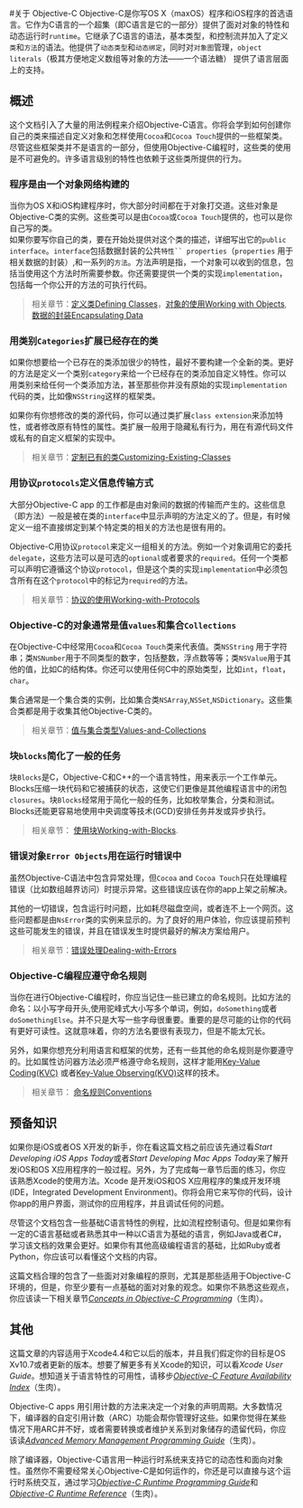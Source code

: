 #关于 Objective-C
Objective-C是你写OS X（maxOS）程序和iOS程序的首选语言。它作为C语言的一个超集（即C语言是它的一部分）提供了面对对象的特性和动态运行时`runtime`。它继承了C语言的语法，基本类型，和控制流并加入了定义`类`和`方法`的语法。他提供了`动态类型`和`动态绑定`，同时对`对象图`管理，`object literals`（极其方便地定义数组等对象的方法——一个语法糖） 提供了语言层面上的支持。  

## 概述
这个文档引入了大量的用法例程来介绍Objective-C语言。你将会学到如何创建你自己的类来描述自定义对象和怎样使用`Cocoa`和`Cocoa Touch`提供的一些框架类。尽管这些框架类并不是语言的一部分，但使用Objective-C编程时，这些类的使用是不可避免的。许多语言级别的特性也依赖于这些类所提供的行为。  

### 程序是由一个对象网络构建的
当你为OS X和iOS构建程序时，你大部分时间都在于对象打交道。这些对象是Objective-C类的实例。这些类可以是由`Cocoa`或`Cocoa Touch`提供的，也可以是你自己写的类。  
如果你要写你自己的类，要在开始处提供对这个类的描述，详细写出它的`public interface`。`interface`包括数据封装的公共`特性`` properties`（`properties` 用于相关数据的封装）,和一系列的`方法`。方法声明是指，一个对象可以收到的信息，包括当使用这个方法时所需要参数。你还需要提供一个类的实现`implementation`，包括每一个你公开的方法的可执行代码。

> 相关章节：[定义类Defining Classes](https://github.com/Yaoyaoi/Programming-with-Objective-C-in-Chinese/blob/dev/2.定义类Defining-Classes.md)，[对象的使用Working with Objects](https://github.com/Yaoyaoi/Programming-with-Objective-C-in-Chinese/blob/dev/3.对象的使用Working-with-Objects.md), [数据的封装Encapsulating Data](https://github.com/Yaoyaoi/Programming-with-Objective-C-in-Chinese/blob/dev/4.数据的封装Encapsulating-Data.md) 

### 用类别`Categories`扩展已经存在的类

如果你想要给一个已存在的类添加很少的特性，最好不要构建一个全新的类。更好的方法是定义一个类别`category`来给一个已经存在的类添加自定义特性。你可以用类别来给任何一个类添加方法，甚至那些你并没有原始的实现`implementation`代码的类，比如像`NSString`这样的框架类。

如果你有你想修改的类的源代码，你可以通过类扩展`class extension`来添加特性，或者修改原有特性的属性。类扩展一般用于隐藏私有行为，用在有源代码文件或私有的自定义框架的实现中。  

> 相关章节：[定制已有的类Customizing-Existing-Classes]()
  
### 用协议`protocols`定义信息传输方式  
大部分Objective-C app 的工作都是由对象间的数据的传输而产生的。这些信息（即方法）一般是被在类的`interface`中显示声明的方法定义的了。但是，有时候定义一组不直接绑定到某个特定类的相关的方法也是很有用的。  

Objective-C用协议`protocol`来定义一组相关的方法。例如一个对象调用它的委托`delegate`，这些方法可以是可选的`optional`或者要求的`required`。任何一个类都可以声明它遵循这个协议`protocol`，但是这个类的实现`implementation`中必须包含所有在这个`protocol`中的标记为`required`的方法。  

> 相关章节：[协议的使用Working-with-Protocols](https://github.com/Yaoyaoi/Programming-with-Objective-C-in-Chinese/blob/dev/6.协议的使用Working-with-Protocols.md)
  
### Objective-C的对象通常是值`values`和集合`Collections`
  
在Objective-C中经常用`Cocoa`和`Cocoa Touch`类来代表值。类`NSString`
用于字符串；类`NSNumber`用于不同类型的数字，包括整数，浮点数等等；类`NSValue`用于其他的值，比如C的结构体。你还可以使用任何C中的原始类型，比如`int`，`float`，`char`。  

集合通常是一个集合类的实例，比如集合类`NSArray`,`NSSet`,`NSDictionary`。这些集合类都是用于收集其他Objective-C类的。
  
> 相关章节：[值与集合类型Values-and-Collections](https://github.com/Yaoyaoi/Programming-with-Objective-C-in-Chinese/blob/dev/7.值与集合类型Values-and-Collections.md)
  
### 块`blocks`简化了一般的任务  

块`Blocks`是C，Objective-C和C++的一个语言特性，用来表示一个工作单元。Blocks压缩一块代码和它被捕获的状态，这使它们更像是其他编程语言中的闭包`closures`。块`Blocks`经常用于简化一般的任务，比如枚举集合，分类和测试。Blocks还能更容易地使用中央调度等技术(GCD)安排任务并发或异步执行。  

> 相关章节：
[使用块Working-with-Blocks](https://github.com/Yaoyaoi/Programming-with-Objective-C-in-Chinese/blob/dev/8.使用块Working-with-Blocks.md).

   
### 错误对象`Error Objects`用在运行时错误中
  
虽然Objective-C语法中包含异常处理，但`Cocoa` and `Cocoa Touch`只在处理编程错误（比如数组越界访问）时提示异常。这些错误应该在你的app上架之前解决。  
  
其他的一切错误，包含运行时问题，比如耗尽磁盘空间，或者连不上一个网页。这些问题都是由`NsError`类的实例来显示的。为了良好的用户体验，你应该提前预判这些可能发生的错误，并且在错误发生时提供最好的解决方案给用户。  
  
> 相关章节：[错误处理Dealing-with-Errors](https://github.com/Yaoyaoi/Programming-with-Objective-C-in-Chinese/blob/dev/9.错误处理Dealing-with-Errors.md)
  
### Objective-C编程应遵守命名规则
  
当你在进行Objective-C编程时，你应当记住一些已建立的命名规则。比如方法的命名：以小写字母开头,使用驼峰式大小写多个单词，例如，`doSomething`或者`doSomethingElse`。并不只是大写一些字母很重要。重要的是尽可能的让你的代码有更好可读性。这就意味着，你的方法名要很有表现力，但是不能太冗长。  

另外，如果你想充分利用语言和框架的优势，还有一些其他的命名规则是你要遵守的。比如属性访问器方法必须严格遵守命名规则，这样才能用[Key-Value Coding(KVC)]() 或者[Key-Value Observing(KVO)]()这样的技术。
  
> 相关章节： [命名规则Conventions](https://github.com/Yaoyaoi/Programming-with-Objective-C-in-Chinese/blob/dev/10.命名规则Conventions.md)  

## 预备知识
  
如果你是iOS或者OS X开发的新手，你在看这篇文档之前应该先通过看*Start Developing iOS Apps Today*或者*Start Developing Mac Apps Today*来了解开发iOS和OS X应用程序的一般过程。另外，为了完成每一章节后面的练习，你应该熟悉Xcode的使用方法。Xcode 是开发iOS和OS X应用程序的集成开发环境(IDE，Integrated Development Environment)。你将会用它来写你的代码，设计你app的用户界面，测试你的应用程序，并且调试任何的问题。  
  
尽管这个文档包含一些基础C语言特性的例程，比如流程控制语句。但是如果你有一定的C语言基础或者熟悉其中一种以C语言为基础的语言，例如Java或者C#，学习该文档的效果会更好。如果你有其他高级编程语言的基础，比如Ruby或者Python，你应该可以看懂这个文档的内容。
  
这篇文档合理的包含了一些面对对象编程的原则，尤其是那些适用于Objective-C环境的，但是，你至少要有一点基础的面对对象的观念。如果你不熟悉这些观点，你应该读一下相关章节[*Concepts in Objective-C Programming*](https://developer.apple.com/library/content/documentation/General/Conceptual/CocoaEncyclopedia/Introduction/Introduction.html#//apple_ref/doc/uid/TP40010810)（生肉）。
  
## 其他
  
这篇文章的内容适用于Xcode4.4和它以后的版本，并且我们假定你的目标是OS Xv10.7或者更新的版本。想要了解更多有关Xcode的知识，可以看*Xcode User Guide*。想知道关于语言特性的可用性，请移步[*Objective-C Feature Availability Index*](https://developer.apple.com/library/content/releasenotes/ObjectiveC/ObjCAvailabilityIndex/index.html#//apple_ref/doc/uid/TP40012243)（生肉）。 
  
Objective-C apps 用引用计数的方法来决定一个对象的声明周期。大多数情况下，编译器的自定引用计数（ARC）功能会帮你管理好这些。如果你觉得在某些情况下用ARC并不好，或者需要转换或者维护关系到对象储存的遗留代码，你应该读[*Advanced Memory Management Programming Guide*](https://developer.apple.com/library/content/documentation/Cocoa/Conceptual/MemoryMgmt/Articles/MemoryMgmt.html#//apple_ref/doc/uid/10000011i)（生肉）。  
  
除了编译器，Objective-C语言用一种运行时系统来支持它的动态性和面向对象性。虽然你不需要经常关心Objective-C是如何运作的，你还是可以直接与这个运行时系统交互，通过学习[*Objective-C Runtime Programming Guide*](https://developer.apple.com/library/content/documentation/Cocoa/Conceptual/ObjCRuntimeGuide/Introduction/Introduction.html#//apple_ref/doc/uid/TP40008048)和[*Objective-C Runtime Reference*](https://developer.apple.com/reference/objectivec/1657527-objective_c_runtime)（生肉）。
